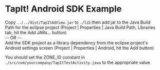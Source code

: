 TapIt! Android SDK Example
==========================

Copy ``../../dist/TapItAdView.jar`` to ``./lib`` then add jar to the Java Build Path for the eclipse project (Project | Properties | Java Build Path, Libraries tab, hit the Add JARs... button)<br/>
-- OR --<br/>
Add the SDK project as a library dependency from the eclipse project's Android settings screen (Project | Properties | Android, hit the Add button)

You should set the ZONE_ID constant in ``./src/com/yourcompany/TapItTestActivity.java`` to the appropriate value
